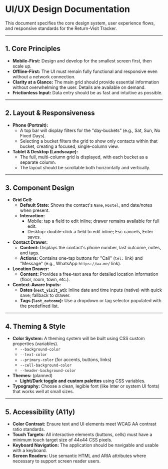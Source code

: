 # UI/UX Design Documentation

This document specifies the core design system, user experience flows, and responsive standards for the Return-Visit Tracker.

---

## 1. Core Principles

- **Mobile-First:** Design and develop for the smallest screen first, then scale up.
- **Offline-First:** The UI must remain fully functional and responsive even without a network connection.
- **Clarity at a Glance:** The main grid should provide essential information without overwhelming the user. Details are available on demand.
- **Frictionless Input:** Data entry should be as fast and intuitive as possible.

---

## 2. Layout & Responsiveness

- **Phone (Portrait):**
    - A top bar will display filters for the "day-buckets" (e.g., Sat, Sun, No Fixed Days).
    - Selecting a bucket filters the grid to show only contacts within that bucket, creating a focused, single-column view.
- **Tablet & Desktop (Landscape):**
    - The full, multi-column grid is displayed, with each bucket as a separate column.
    - The layout should be scrollable both horizontally and vertically.

---

## 3. Component Design

- **Grid Cell:**
    - **Default State:** Shows the contact's `Name`, `Hostel`, and date/notes when present.
    - **Interaction:**
        - Mobile: tap a field to edit inline; drawer remains available for full edit.
        - Desktop: double‑click a field to edit inline; Esc cancels, Enter saves.
- **Contact Drawer:**
    - **Content:** Displays the contact's phone number, last outcome, notes, and tags.
    - **Actions:** Contains one-tap buttons for "Call" (`tel:` link) and "Message" (e.g., WhatsApp `https://wa.me/` link).
- **Location Drawer:**
    - **Content:** Provides a free-text area for detailed location information (floor, room, town, etc.).
- **Context-Aware Inputs:**
    - **Dates (`next_visit_at`):** Inline date and time inputs (native) with quick save; fallback to drawer.
    - **Tags (`last_outcome`):** Use a dropdown or tag selector populated with the predefined list.

---

## 4. Theming & Style

- **Color System:** A theming system will be built using CSS custom properties (variables).
    - `--background-color`
    - `--text-color`
    - `--primary-color` (for accents, buttons, links)
    - `--cell-background-color`
    - `--header-background-color`
- **Themes:** (planned)
    - **Light/Dark toggle and custom palettes** using CSS variables.
- **Typography:** Choose a clean, legible font (like Inter or system UI fonts) that works well at small sizes.

---

## 5. Accessibility (A11y)

- **Color Contrast:** Ensure text and UI elements meet WCAG AA contrast ratio standards.
- **Touch Targets:** All interactive elements (buttons, cells) must have a minimum touch target size of 44x44 CSS pixels.
- **Keyboard Navigation:** The application should be navigable and usable with a keyboard.
- **Screen Readers:** Use semantic HTML and ARIA attributes where necessary to support screen reader users. 